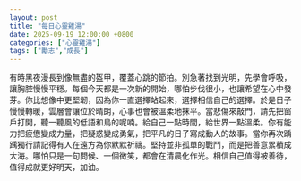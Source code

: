 ```yaml
---
layout: post
title: "每日心靈雞湯"
date: 2025-09-19 12:00:00 +0800
categories: ["心靈雞湯"]
tags: ["勵志","成長"]
---
```


有時黑夜漫長到像無盡的盔甲，覆蓋心跳的節拍。別急著找到光明，先學會呼吸，讓胸腔慢慢平穩。每個今天都是一次新的開始，哪怕步伐很小，也讓希望在心中發芽。你比想像中更堅韌，因為你一直選擇站起來，選擇相信自己的選擇。於是日子慢慢轉暖，雲層會讓位於晴朗，心事也會被溫柔地抹平。當悲傷來敲門，請先把窗戶打開，聽一聽風的低語和鳥的呢喃。給自己一點時間，給世界一點溫柔。你有能力把疲憊變成力量，把疑惑變成勇氣，把平凡的日子寫成動人的故事。當你再次踽踽獨行請記得有人在遠方為你默默祈禱。堅持並非孤單的戰鬥，而是把善意累積成大海。哪怕只是一句問候、一個微笑，都會在清晨化作光。相信自己值得被善待，值得成就更好明天，加油。